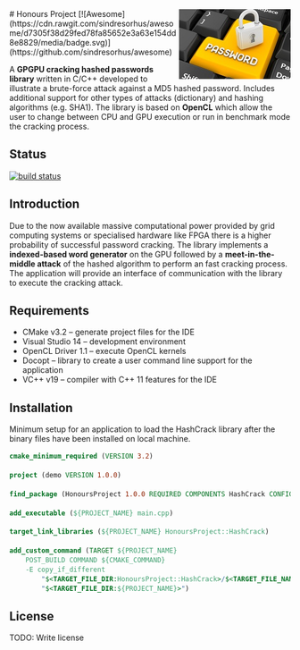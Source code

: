 <img src="project-logo.jpg" align="right" />
# Honours Project [![Awesome](https://cdn.rawgit.com/sindresorhus/awesome/d7305f38d29fed78fa85652e3a63e154dd8e8829/media/badge.svg)](https://github.com/sindresorhus/awesome)

A **GPGPU cracking hashed passwords library** written in C/C++ developed to illustrate a brute-force attack against a MD5 hashed password. Includes additional support for other types of attacks (dictionary) and hashing algorithms (e.g. SHA1). The library is based on **OpenCL** which allow the user to change between CPU and GPU execution or run in benchmark mode the cracking process.

## Status

[![build status](https://gitlab.com/B00233705/Honours-Project/badges/master/build.svg)](https://gitlab.com/B00233705/Honours-Project/commits/master)

## Introduction

Due to the now available massive computational power provided by grid computing systems or specialised hardware like FPGA there is a higher probability of successful password cracking. The library implements a **indexed-based word generator** on the GPU followed by a **meet-in-the-middle attack** of the hashed algorithm to perform an fast cracking process. The application will provide an interface of communication with the library to execute the cracking attack.

## Requirements

- CMake v3.2 – generate project files for the IDE
- Visual Studio 14 – development environment
- OpenCL Driver 1.1 – execute OpenCL kernels
- Docopt – library to create a user command line support for the application
- VC++ v19 – compiler with C++ 11 features for the IDE

## Installation

Minimum setup for an application to load the HashCrack library after the binary files have been installed on local machine.

``` cmake
cmake_minimum_required (VERSION 3.2)

project (demo VERSION 1.0.0)

find_package (HonoursProject 1.0.0 REQUIRED COMPONENTS HashCrack CONFIG)

add_executable (${PROJECT_NAME} main.cpp)

target_link_libraries (${PROJECT_NAME} HonoursProject::HashCrack)

add_custom_command (TARGET ${PROJECT_NAME} 
	POST_BUILD COMMAND ${CMAKE_COMMAND} 
	-E copy_if_different 
		"$<TARGET_FILE_DIR:HonoursProject::HashCrack>/$<TARGET_FILE_NAME:HonoursProject::HashCrack>"
 		"$<TARGET_FILE_DIR:${PROJECT_NAME}>")
```

## License

TODO: Write license
